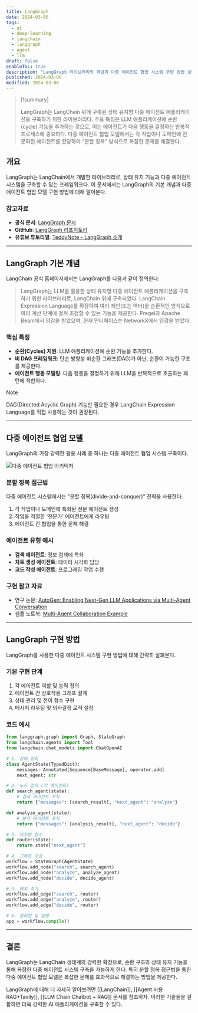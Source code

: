 ```yaml
---
title: LangGraph
date: 2024-03-06
tags:
  - ai
  - deep-learning
  - langchain
  - langgraph
  - agent
  - llm
draft: false
enableToc: true
description: "LangGraph 라이브러리의 개념과 다중 에이전트 협업 시스템 구현 방법 설명"
published: 2024-03-06
modified: 2024-03-06
---
```

> [!summary]
> 
> LangGraph는 LangChain 위에 구축된 상태 유지형 다중 에이전트 애플리케이션을 구축하기 위한 라이브러리다. 주요 특징은 LLM 애플리케이션에 순환(cycle) 기능을 추가하는 것으로, 이는 에이전트가 다음 행동을 결정하는 반복적 프로세스에 중요하다. 다중 에이전트 협업 모델에서는 각 작업이나 도메인에 전문화된 에이전트를 할당하여 "분할 정복" 방식으로 복잡한 문제를 해결한다.

## 개요

LangGraph는 LangChain에서 개발한 라이브러리로, 상태 유지 기능과 다중 에이전트 시스템을 구축할 수 있는 프레임워크다. 이 문서에서는 LangGraph의 기본 개념과 다중 에이전트 협업 모델 구현 방법에 대해 알아본다.

### 참고자료
- **공식 문서**: [LangGraph 문서](https://python.langchain.com/docs/langgraph)
- **GitHub**: [LangGraph 리포지토리](https://github.com/langchain-ai/langgraph)
- **유튜브 튜토리얼**: [TeddyNote - LangGraph 소개](https://www.youtube.com/watch?v=1scMJH93v0M)

---

## LangGraph 기본 개념

LangChain 공식 홈페이지에서는 LangGraph를 다음과 같이 정의한다:

> LangGraph는 LLM을 활용한 상태 유지형 다중 에이전트 애플리케이션을 구축하기 위한 라이브러리로, LangChain 위에 구축되었다. LangChain Expression Language를 확장하여 여러 체인(또는 액터)을 순환적인 방식으로 여러 계산 단계에 걸쳐 조정할 수 있는 기능을 제공한다. Pregel과 Apache Beam에서 영감을 받았으며, 현재 인터페이스는 NetworkX에서 영감을 받았다.

### 핵심 특징
- **순환(Cycles) 지원**: LLM 애플리케이션에 순환 기능을 추가한다.
- **비 DAG 프레임워크**: 단순 방향성 비순환 그래프(DAG)가 아닌, 순환이 가능한 구조를 제공한다.
- **에이전트 행동 모델링**: 다음 행동을 결정하기 위해 LLM을 반복적으로 호출하는 패턴에 적합하다.

> [!Note]
> DAG(Directed Acyclic Graph) 기능만 필요한 경우 LangChain Expression Language를 직접 사용하는 것이 권장된다.

---

## 다중 에이전트 협업 모델

LangGraph의 가장 강력한 활용 사례 중 하나는 다중 에이전트 협업 시스템 구축이다.

![다중 에이전트 협업 아키텍처](https://i.imgur.com/CUNZuok.png)

### 분할 정복 접근법
다중 에이전트 시스템에서는 "분할 정복(divide-and-conquer)" 전략을 사용한다:

1. 각 작업이나 도메인에 특화된 전문 에이전트 생성
2. 작업을 적절한 '전문가' 에이전트에게 라우팅
3. 에이전트 간 협업을 통한 문제 해결

### 에이전트 유형 예시
- **검색 에이전트**: 정보 검색에 특화
- **차트 생성 에이전트**: 데이터 시각화 담당
- **코드 작성 에이전트**: 프로그래밍 작업 수행

### 구현 참고 자료
- 연구 논문: [AutoGen: Enabling Next-Gen LLM Applications via Multi-Agent Conversation](https://arxiv.org/abs/2308.08155)
- 샘플 노트북: [Multi-Agent Collaboration Example](https://github.com/langchain-ai/langgraph/blob/main/examples/multi_agent/multi-agent-collaboration.ipynb)

---

## LangGraph 구현 방법

LangGraph를 사용한 다중 에이전트 시스템 구현 방법에 대해 간략히 살펴본다.

### 기본 구현 단계
1. 각 에이전트 역할 및 능력 정의
2. 에이전트 간 상호작용 그래프 설계
3. 상태 관리 및 전이 함수 구현
4. 메시지 라우팅 및 의사결정 로직 설정

### 코드 예시
```python
from langgraph.graph import Graph, StateGraph
from langchain.agents import Tool
from langchain.chat_models import ChatOpenAI

# 1. 상태 정의
class AgentState(TypedDict):
    messages: Annotated[Sequence[BaseMessage], operator.add]
    next_agent: str

# 2. 노드 정의 (각 에이전트)
def search_agent(state):
    # 검색 에이전트 로직
    return {"messages": [search_result], "next_agent": "analyze"}

def analyze_agent(state):
    # 분석 에이전트 로직
    return {"messages": [analysis_result], "next_agent": "decide"}

# 3. 라우팅 함수
def router(state):
    return state["next_agent"]

# 4. 그래프 구성
workflow = StateGraph(AgentState)
workflow.add_node("search", search_agent)
workflow.add_node("analyze", analyze_agent)
workflow.add_node("decide", decide_agent)

# 5. 에지 추가
workflow.add_edge("search", router)
workflow.add_edge("analyze", router)
workflow.add_edge("decide", router)

# 6. 컴파일 및 실행
app = workflow.compile()
```

---

## 결론

LangGraph는 LangChain 생태계의 강력한 확장으로, 순환 구조와 상태 유지 기능을 통해 복잡한 다중 에이전트 시스템 구축을 가능하게 한다. 특히 분할 정복 접근법을 통한 다중 에이전트 협업 모델은 복잡한 문제를 효과적으로 해결하는 방법을 제공한다.

LangGraph에 대해 더 자세히 알아보려면 [[LangChain]], [[Agent 사용 RAG+Tavily]], [[LLM Chain Chatbot + RAG]] 문서를 참조하자. 이러한 기술들을 결합하면 더욱 강력한 AI 애플리케이션을 구축할 수 있다. 